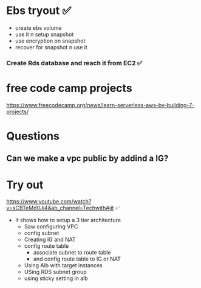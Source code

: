 # Ebs tryout ✅
* create ebs volume
* use it n setup snapshot
* use encryption on snapshot
* recover for snapshot n use it

### Create Rds database and reach it from EC2 ✅


# free code camp projects
https://www.freecodecamp.org/news/learn-serverless-aws-by-building-7-projects/


# Questions 
## Can we make a vpc public by addind a IG?

 # Try out
https://www.youtube.com/watch?v=sCBTeMd0Jj4&ab_channel=TechwithAjit ✅
* It shows how to setup a 3 tier architecture
    * Saw configuring VPC
    * config subnet
    * Creating IG and NAT
    * config route table
        * associate subnet to route table
        * and config route table to IG or NAT
    * Using Alb with target instances
    * USing RDS subnet group
    * using sticky setting in alb
